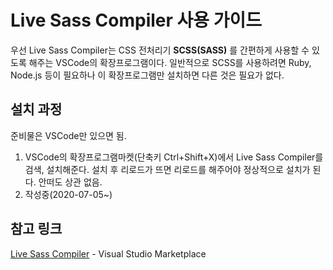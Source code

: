 # Live Sass Compiler 사용 가이드

우선 Live Sass Compiler는 CSS 전처리기 **SCSS(SASS)** 를 간편하게 사용할 수 있도록 해주는 VSCode의 확장프로그램이다. 일반적으로 SCSS를 사용하려면 Ruby, Node.js 등이 필요하나 이 확장프로그램만 설치하면 다른 것은 필요가 없다.

## 설치 과정

준비물은 VSCode만 있으면 됨.

1. VSCode의 확장프로그램마켓(단축키 Ctrl+Shift+X)에서 Live Sass Compiler를 검색, 설치해준다. 설치 후 리로드가 뜨면 리로드를 해주어야 정상적으로 설치가 된다. 안떠도 상관 없음.
2. 작성중(2020-07-05~)

## 참고 링크
[Live Sass Compiler](https://marketplace.visualstudio.com/items?itemName=ritwickdey.live-sass) - Visual Studio Marketplace
